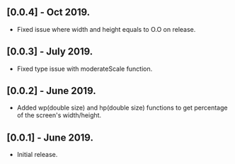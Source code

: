 ## [0.0.4] - Oct 2019.

* Fixed issue where width and height equals to O.O on release.

## [0.0.3] - July 2019.

* Fixed type issue with moderateScale function.

## [0.0.2] - June 2019.

* Added wp(double size) and hp(double size) functions to get percentage of the screen's width/height.



## [0.0.1] - June 2019.

* Initial release.
